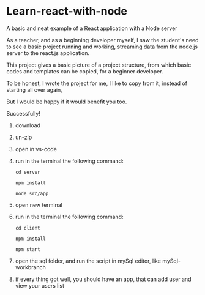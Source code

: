 # Learn-react-with-node
A basic and neat example of a React application with a Node server

As a teacher, and as a beginning developer myself, I saw the student's need to see a basic project running and working, streaming data from the node.js server to the react.js application.


This project gives a basic picture of a project structure, from which basic codes and templates can be copied, for a beginner developer.


To be honest, I wrote the project for me, I like to copy from it, instead of starting all over again,


But I would be happy if it would benefit you too.


Successfully!


1. download
2. un-zip
3. open in vs-code
4. run in the terminal the following command:
  
       cd server
  
       npm install
  
       node src/app
       
       
  
7. open new terminal
8. run in the terminal the following command:
  
       cd client
  
       npm install
  
       npm start
       
       
  
9. open the sql folder, and run the script in mySql editor, like mySql-workbranch
10. if every thing got well, you should have an app, that can add user and view your users list
